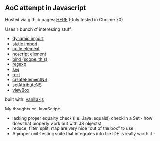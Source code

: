 ## AoC attempt in Javascript 

Hosted via github pages: [HERE](https://sonnenhut.github.io/aoc2018/index.html)
(Only tested in Chrome 70)

Uses a bunch of interesting stuff:
 - [dynamic import](https://developers.google.com/web/updates/2017/11/dynamic-import)
 - [static import](https://developer.mozilla.org/en-US/docs/Web/JavaScript/Reference/Statements/import)
 - [code element](https://developer.mozilla.org/en-US/docs/Web/HTML/Element/code)
 - [noscript element](https://developer.mozilla.org/en-US/docs/Web/HTML/Element/noscript)
 - [bind (scope, this)](https://developer.mozilla.org/en-US/docs/Web/JavaScript/Reference/Global_objects/Function/bind)
 - [regexp](https://developer.mozilla.org/en-US/docs/Web/JavaScript/Reference/Global_Objects/RegExp)
 - [svg](https://developer.mozilla.org/de/docs/Web/SVG/Element/svg)
 - [rect](https://developer.mozilla.org/de/docs/Web/SVG/Element/rect)
 - [createElementNS](https://developer.mozilla.org/de/docs/Web/API/Document/createElementNS)
 - [setAttributeNS](https://developer.mozilla.org/en-US/docs/Web/API/Element/setAttributeNS)
 - [viewBox](https://www.sarasoueidan.com/blog/svg-coordinate-systems/)
 
 built with: [vanilla-js](http://vanilla-js.com/)
 
 
My thoughts on JavaScript:
 - lacking proper equality check (i.e. Java .equals() check in a Set - how does that properly work out with JS objects)
 - reduce, filter, split, map are very nice "out of the box" to use
 - A proper unit-testing suite that integrates into the IDE is really worth it - 